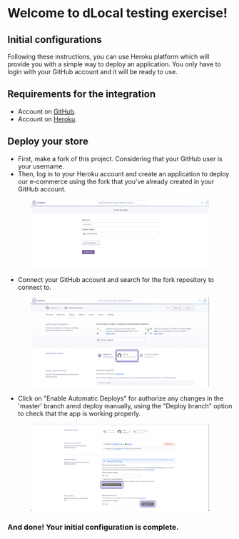 # Welcome to dLocal testing exercise!

## Initial configurations 

Following these instructions, you can use Heroku platform which will provide you with a simple way to deploy an application. 
You only have to login with your GitHub account and it will be ready to use.

## Requirements for the integration

- Account on [GitHub](https://github.com/login).
- Account on [Heroku](https://www.heroku.com/).

## Deploy your store 

- First, make a fork of this project. Considering that your GitHub user is your username.
- Then, log in to your Heroku account and create an application to deploy our e-commerce using the fork that you've already created in your GitHub account. 

<div style="text-align: center;" >
<img src="images/create-app.png" width=400 />
</div>
 
- Connect your GitHub account and search for the fork repository to connect to. 

<div style="text-align: center;" >
<img src="images/connect-github.png" width=400 />
</div>

- Click on "Enable Automatic Deploys" for authorize any changes in the 'master' branch annd deploy manually, using the "Deploy branch" option to check that the app is working properly.

<div style="text-align: center;" >
<img src="images/configure.png" width=400 />
</div>


### And done! Your initial configuration is complete. 
